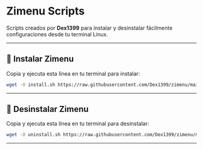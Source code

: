 # Zimenu Scripts

Scripts creados por **Dex1399** para instalar y desinstalar fácilmente configuraciones desde tu terminal Linux.

---

## 🚀 Instalar Zimenu

Copia y ejecuta esta línea en tu terminal para instalar:

```bash
wget -O install.sh https://raw.githubusercontent.com/Dex1399/zimenu/main/install.sh && sudo chmod +x install.sh && sudo ./install.sh
```

---

## 🧹 Desinstalar Zimenu

Copia y ejecuta esta línea en tu terminal para desinstalar:

```bash
wget -O uninstall.sh https://raw.githubusercontent.com/Dex1399/zimenu/main/uninstall.sh && sudo chmod +x uninstall.sh && sudo ./uninstall.sh
```

---
